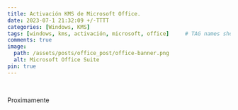 ```yaml
---
title: Activación KMS de Microsoft Office.
date: 2023-07-1 21:32:09 +/-TTTT
categories: [Windows, KMS]
tags: [windows, kms, activación, microsoft, office]     # TAG names should always be lowercase
comments: true
image:
  path: /assets/posts/office_post/office-banner.png
  alt: Microsoft Office Suite
pin: true
---
```

<br>
<p>Proximamente</p>
